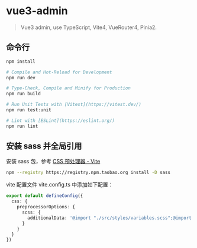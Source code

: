 # vue3-admin

> Vue3 admin, use TypeScript, Vite4, VueRouter4, Pinia2.

## 命令行
```sh
npm install

# Compile and Hot-Reload for Development
npm run dev

# Type-Check, Compile and Minify for Production
npm run build

# Run Unit Tests with [Vitest](https://vitest.dev/)
npm run test:unit

# Lint with [ESLint](https://eslint.org/)
npm run lint
```

## 安装 sass 并全局引用
安装 sass 包，参考 [CSS 预处理器 - Vite](https://cn.vitejs.dev/guide/features.html#css-pre-processors)
```sh
npm --registry https://registry.npm.taobao.org install -D sass
```

vite 配置文件 vite.config.ts 中添加如下配置：
```ts
export default defineConfig({
  css: {
    preprocessorOptions: {
      scss: {
        additionalData: '@import "./src/styles/variables.scss";@import "./src/styles/mixin.scss";'
      }
    }
  }
})
```

